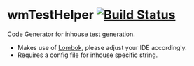 # wmTestHelper [![Build Status](https://travis-ci.org/DennisRippinger/wmTestHelper.svg)](https://travis-ci.org/DennisRippinger/wmTestHelper)

Code Generator for inhouse test generation.

* Makes use of [Lombok](https://projectlombok.org/), please adjust your IDE accordingly. 
* Requires a config file for inhouse specific string.

